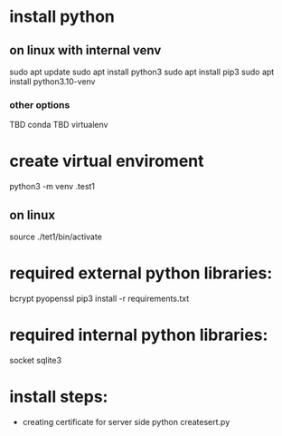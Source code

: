 # install python
## on linux with internal venv
sudo apt update
sudo apt install python3
sudo apt install pip3
sudo apt install python3.10-venv

### other options
TBD conda
TBD virtualenv

# create virtual enviroment 
python3 -m venv .test1
## on linux 
source ./tet1/bin/activate

# required external python libraries:
bcrypt
pyopenssl
pip3 install -r requirements.txt

# required internal python libraries:
socket
sqlite3

# install steps:
* creating certificate for server side
    python createsert.py